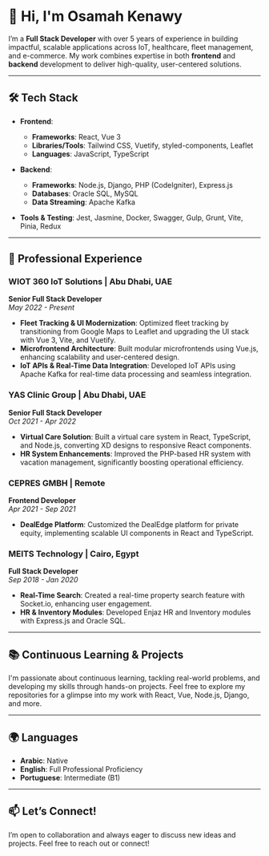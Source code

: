 # 👋 Hi, I'm Osamah Kenawy

I’m a **Full Stack Developer** with over 5 years of experience in building impactful, scalable applications across IoT, healthcare, fleet management, and e-commerce. My work combines expertise in both **frontend** and **backend** development to deliver high-quality, user-centered solutions. 

---

## 🛠️ Tech Stack
- **Frontend**: 
  - **Frameworks**: React, Vue 3
  - **Libraries/Tools**: Tailwind CSS, Vuetify, styled-components, Leaflet
  - **Languages**: JavaScript, TypeScript

- **Backend**: 
  - **Frameworks**: Node.js, Django, PHP (CodeIgniter), Express.js
  - **Databases**: Oracle SQL, MySQL
  - **Data Streaming**: Apache Kafka

- **Tools & Testing**: Jest, Jasmine, Docker, Swagger, Gulp, Grunt, Vite, Pinia, Redux

---

## 💼 Professional Experience

### WIOT 360 IoT Solutions | Abu Dhabi, UAE  
**Senior Full Stack Developer**  
*May 2022 - Present*
- **Fleet Tracking & UI Modernization**: Optimized fleet tracking by transitioning from Google Maps to Leaflet and upgrading the UI stack with Vue 3, Vite, and Vuetify.
- **Microfrontend Architecture**: Built modular microfrontends using Vue.js, enhancing scalability and user-centered design.
- **IoT APIs & Real-Time Data Integration**: Developed IoT APIs using Apache Kafka for real-time data processing and seamless integration.

### YAS Clinic Group | Abu Dhabi, UAE  
**Senior Full Stack Developer**  
*Oct 2021 - Apr 2022*
- **Virtual Care Solution**: Built a virtual care system in React, TypeScript, and Node.js, converting XD designs to responsive React components.
- **HR System Enhancements**: Improved the PHP-based HR system with vacation management, significantly boosting operational efficiency.

### CEPRES GMBH | Remote  
**Frontend Developer**  
*Apr 2021 - Sep 2021*
- **DealEdge Platform**: Customized the DealEdge platform for private equity, implementing scalable UI components in React and TypeScript.

### MEITS Technology | Cairo, Egypt  
**Full Stack Developer**  
*Sep 2018 - Jan 2020*
- **Real-Time Search**: Created a real-time property search feature with Socket.io, enhancing user engagement.
- **HR & Inventory Modules**: Developed Enjaz HR and Inventory modules with Express.js and Oracle SQL.

---

## 📚 Continuous Learning & Projects

I'm passionate about continuous learning, tackling real-world problems, and developing my skills through hands-on projects. Feel free to explore my repositories for a glimpse into my work with React, Vue, Node.js, Django, and more. 

---

## 🌍 Languages
- **Arabic**: Native
- **English**: Full Professional Proficiency
- **Portuguese**: Intermediate (B1)

---

## 📫 Let’s Connect!

I’m open to collaboration and always eager to discuss new ideas and projects. Feel free to reach out or connect!

